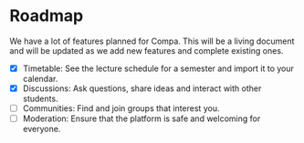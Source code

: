 # Roadmap

We have a lot of features planned for Compa. This will be a living document and will be updated as we add new features and complete existing ones.

- [x] Timetable: See the lecture schedule for a semester and import it to your calendar.
- [x] Discussions: Ask questions, share ideas and interact with other students.
- [ ] Communities: Find and join groups that interest you.
- [ ] Moderation: Ensure that the platform is safe and welcoming for everyone.
